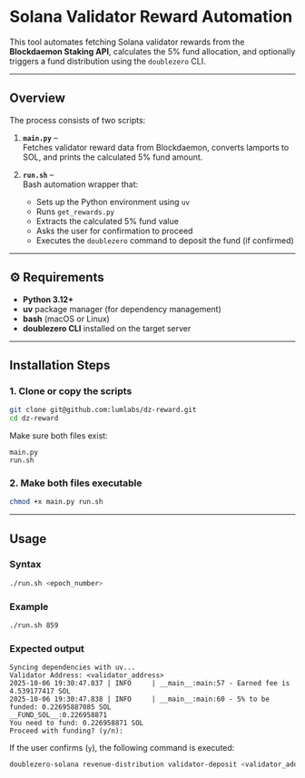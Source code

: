# Solana Validator Reward Automation

This tool automates fetching Solana validator rewards from the **Blockdaemon Staking API**, calculates the 5% fund allocation, and optionally triggers a fund distribution using the `doublezero` CLI.

---

## Overview

The process consists of two scripts:

1. **`main.py`** –  
   Fetches validator reward data from Blockdaemon, converts lamports to SOL, and prints the calculated 5% fund amount.

2. **`run.sh`** –  
   Bash automation wrapper that:
   - Sets up the Python environment using `uv`
   - Runs `get_rewards.py`
   - Extracts the calculated 5% fund value
   - Asks the user for confirmation to proceed
   - Executes the `doublezero` command to deposit the fund (if confirmed)

---

## ⚙️ Requirements

- **Python 3.12+**
- **uv** package manager (for dependency management)
- **bash** (macOS or Linux)
- **doublezero CLI** installed on the target server

---

## Installation Steps

### 1. Clone or copy the scripts

```bash
git clone git@github.com:lumlabs/dz-reward.git
cd dz-reward
```

Make sure both files exist:

```
main.py
run.sh
```

### 2. Make both files executable

```bash
chmod +x main.py run.sh
```

---

## Usage

### Syntax

```bash
./run.sh <epoch_number>
```

### Example

```bash
./run.sh 859
```

### Expected output

```
Syncing dependencies with uv...
Validator Address: <validator_address>
2025-10-06 19:30:47.837 | INFO     | __main__:main:57 - Earned fee is 4.539177417 SOL
2025-10-06 19:30:47.838 | INFO     | __main__:main:60 - 5% to be funded: 0.22695887085 SOL
__FUND_SOL__:0.226958871
You need to fund: 0.226958871 SOL
Proceed with funding? (y/n):
```

If the user confirms (`y`), the following command is executed:

```bash
doublezero-solana revenue-distribution validator-deposit <validator_address> --fund <fund_amount> -u mainnet-beta
```
